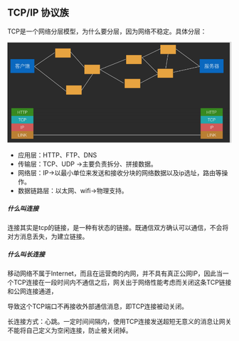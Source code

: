 ## TCP/IP 协议族

TCP是一个网络分层模型，为什么要分层，因为网络不稳定。具体分层：

![image.png](assets/model.png)

* 应用层：HTTP、FTP、DNS
* 传输层：TCP、UDP ->主要负责拆分、拼接数据。
* 网络层：IP->以最小单位来发送和接收分块的网络数据以及ip选址，路由等操作。
* 数据链路层：以太网、wifi->物理支持。

##### 什么叫连接

连接其实是tcp的链接，是一种有状态的链接。既通信双方确认可以通信，不会将对方消息丢失，为建立链接。

##### 什么叫长连接

移动网络不属于Internet，而且在运营商的内网，并不具有真正公网IP，因此当一个TCP连接在一段时间内不通信之后，网关出于网络性能考虑而关闭这条TCP链接和公网连接通道，

导致这个TCP端口不再接收外部通信消息，即TCP连接被动关闭。

长连接方式：心跳。一定时间间隔内，使用TCP连接发送超短无意义的消息让网关不能将自己定义为空闲连接，防止被关闭掉。

